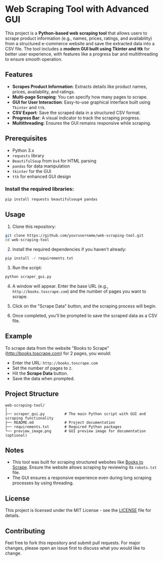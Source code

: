 # Web Scraping Tool with Advanced GUI

This project is a **Python-based web scraping tool** that allows users to scrape product information (e.g., names, prices, ratings, and availability) from a structured e-commerce website and save the extracted data into a CSV file. The tool includes a **modern GUI built using Tkinter and ttk** for better user experience, with features like a progress bar and multithreading to ensure smooth operation.

## Features
- **Scrapes Product Information**: Extracts details like product names, prices, availability, and ratings.
- **Multi-page Scraping**: You can specify how many pages to scrape.
- **GUI for User Interaction**: Easy-to-use graphical interface built using `Tkinter` and `ttk`.
- **CSV Export**: Save the scraped data in a structured CSV format.
- **Progress Bar**: A visual indicator to track the scraping progress.
- **Multithreading**: Ensures the GUI remains responsive while scraping.



## Prerequisites

- Python 3.x
- `requests` library
- `BeautifulSoup` from `bs4` for HTML parsing
- `pandas` for data manipulation
- `tkinter` for the GUI
- `ttk` for enhanced GUI design

### Install the required libraries:

```bash
pip install requests beautifulsoup4 pandas
```

## Usage

1. Clone this repository:

```bash
git clone https://github.com/yourusername/web-scraping-tool.git
cd web-scraping-tool
```

2. Install the required dependencies if you haven't already:

```bash
pip install -r requirements.txt
```

3. Run the script:

```bash
python scraper_gui.py
```

4. A window will appear. Enter the base URL (e.g., `http://books.toscrape.com`) and the number of pages you want to scrape.

5. Click on the "Scrape Data" button, and the scraping process will begin.

6. Once completed, you'll be prompted to save the scraped data as a CSV file.

## Example

To scrape data from the website "Books to Scrape" (http://books.toscrape.com) for 2 pages, you would:

- Enter the URL: `http://books.toscrape.com`
- Set the number of pages to `2`.
- Hit the **Scrape Data** button.
- Save the data when prompted.

## Project Structure

```plaintext
web-scraping-tool/
│
├── scraper_gui.py         # The main Python script with GUI and scraping functionality
├── README.md              # Project documentation
├── requirements.txt       # Required Python packages
└── preview_image.png      # GUI preview image for documentation (optional)
```

## Notes
- This tool was built for scraping structured websites like [Books to Scrape](http://books.toscrape.com). Ensure the website allows scraping by reviewing its `robots.txt` file.
- The GUI ensures a responsive experience even during long scraping processes by using threading.


## License
This project is licensed under the MIT License - see the [LICENSE](LICENSE) file for details.

## Contributing
Feel free to fork this repository and submit pull requests. For major changes, please open an issue first to discuss what you would like to change.

